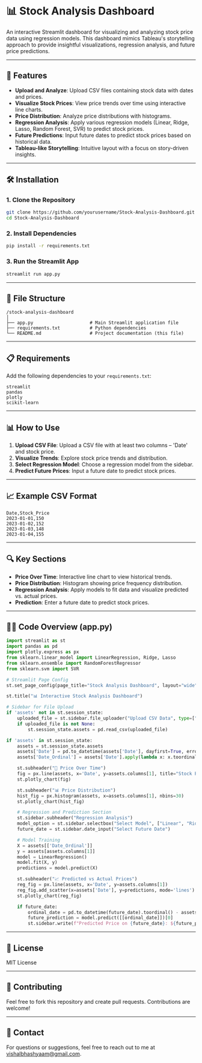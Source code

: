 # 📊 Stock Analysis Dashboard

An interactive Streamlit dashboard for visualizing and analyzing stock price data using regression models. This dashboard mimics Tableau's storytelling approach to provide insightful visualizations, regression analysis, and future price predictions.

---

## 🚀 Features

- **Upload and Analyze**: Upload CSV files containing stock data with dates and prices.
- **Visualize Stock Prices**: View price trends over time using interactive line charts.
- **Price Distribution**: Analyze price distributions with histograms.
- **Regression Analysis**: Apply various regression models (Linear, Ridge, Lasso, Random Forest, SVR) to predict stock prices.
- **Future Predictions**: Input future dates to predict stock prices based on historical data.
- **Tableau-like Storytelling**: Intuitive layout with a focus on story-driven insights.

---

## 🛠️ Installation

### 1. Clone the Repository

```bash
git clone https://github.com/yourusername/Stock-Analysis-Dashboard.git
cd Stock-Analysis-Dashboard
```

### 2. Install Dependencies

```bash
pip install -r requirements.txt
```

### 3. Run the Streamlit App

```bash
streamlit run app.py
```

---

## 📂 File Structure

```
/stock-analysis-dashboard
│
├── app.py                     # Main Streamlit application file
├── requirements.txt           # Python dependencies
└── README.md                  # Project documentation (this file)
```

---

## 📋 Requirements

Add the following dependencies to your `requirements.txt`:

```text
streamlit
pandas
plotly
scikit-learn
```

---

## 📊 How to Use

1. **Upload CSV File**: Upload a CSV file with at least two columns – 'Date' and stock price.
2. **Visualize Trends**: Explore stock price trends and distribution.
3. **Select Regression Model**: Choose a regression model from the sidebar.
4. **Predict Future Prices**: Input a future date to predict stock prices.

---

## 📈 Example CSV Format

```csv
Date,Stock_Price
2023-01-01,150
2023-01-02,152
2023-01-03,148
2023-01-04,155
```

---

## 🔍 Key Sections

- **Price Over Time**: Interactive line chart to view historical trends.
- **Price Distribution**: Histogram showing price frequency distribution.
- **Regression Analysis**: Apply models to fit data and visualize predicted vs. actual prices.
- **Prediction**: Enter a future date to predict stock prices.

---

## 🧑‍💻 Code Overview (app.py)

```python
import streamlit as st
import pandas as pd
import plotly.express as px
from sklearn.linear_model import LinearRegression, Ridge, Lasso
from sklearn.ensemble import RandomForestRegressor
from sklearn.svm import SVR

# Streamlit Page Config
st.set_page_config(page_title="Stock Analysis Dashboard", layout="wide")

st.title("📊 Interactive Stock Analysis Dashboard")

# Sidebar for File Upload
if 'assets' not in st.session_state:
    uploaded_file = st.sidebar.file_uploader("Upload CSV Data", type=["csv"])
    if uploaded_file is not None:
        st.session_state.assets = pd.read_csv(uploaded_file)

if 'assets' in st.session_state:
    assets = st.session_state.assets
    assets['Date'] = pd.to_datetime(assets['Date'], dayfirst=True, errors='coerce')
    assets['Date_Ordinal'] = assets['Date'].apply(lambda x: x.toordinal() - assets['Date'].min().toordinal())

    st.subheader("📅 Price Over Time")
    fig = px.line(assets, x='Date', y=assets.columns[1], title="Stock Price Movement")
    st.plotly_chart(fig)

    st.subheader("📊 Price Distribution")
    hist_fig = px.histogram(assets, x=assets.columns[1], nbins=30)
    st.plotly_chart(hist_fig)

    # Regression and Prediction Section
    st.sidebar.subheader("Regression Analysis")
    model_option = st.sidebar.selectbox("Select Model", ["Linear", "Ridge", "Lasso", "Random Forest", "SVR"])
    future_date = st.sidebar.date_input("Select Future Date")

    # Model Training
    X = assets[['Date_Ordinal']]
    y = assets[assets.columns[1]]
    model = LinearRegression()
    model.fit(X, y)
    predictions = model.predict(X)

    st.subheader("📈 Predicted vs Actual Prices")
    reg_fig = px.line(assets, x='Date', y=assets.columns[1])
    reg_fig.add_scatter(x=assets['Date'], y=predictions, mode='lines')
    st.plotly_chart(reg_fig)

    if future_date:
        ordinal_date = pd.to_datetime(future_date).toordinal() - assets['Date'].min().toordinal()
        future_prediction = model.predict([[ordinal_date]])[0]
        st.sidebar.write(f"Predicted Price on {future_date}: ${future_prediction:.2f}")
```

---

## 📜 License

MIT License

---

## 🤝 Contributing

Feel free to fork this repository and create pull requests. Contributions are welcome!

---

## 📧 Contact

For questions or suggestions, feel free to reach out to me at [vishalbhashyaam@gmail.com](mailto:vishalbhashyaam@gmail.com).
